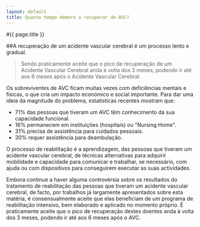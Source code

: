 ```yaml
---
layout: default
title: Quanto tempo demoro a recuperar do AVC?
---
```


#{{ page.title }}

##A recuperação de um acidente vascular cerebral é um processo lento e gradual.

> Sendo praticamente aceite que o pico de recuperação de um Acidente Vascular Cerebral anda à volta dos 3 meses, podendo ir até aos 6 meses após o Acidente Vascular Cerebral.

Os sobreviventes de AVC ficam muitas vezes com deficiências mentais e físicas, o que cria um impacto económico e social importante. Para dar uma ideia da magnitude do problema, estatísticas recentes mostram que:

* 71% das pessoas que tiveram um AVC têm conhecimento da sua capacidade funcional.
* 16% permanecem em instituições (hospitais) ou "Nursing Home".
* 31% precisa de assistência para cuidados pessoais.
* 30% requer assistência para deambulação.


O processo de reabilitação é a aprendizagem, das pessoas que tiveram um acidente vascular cerebral, de técnicas alternativas para adquirir mobilidade e capacidade para comunicar e trabalhar, se necessário, com ajuda ou com dispositivos para conseguirem executar as suas actividades.

Embora continue a haver alguma controvérsia sobre os resultados do tratamento de reabilitação das pessoas que tiveram um acidente vascular cerebral, de facto, por trabalhos já largamente apresentados sobre esta matéria, é consensualmente aceite que elas beneficiam de um programa de reabilitação intensivo, bem elaborado e aplicado no momento próprio. É praticamente aceite que o pico de recuperação destes doentes anda à volta dos 3 meses, podendo ir até aos 6 meses após o AVC.